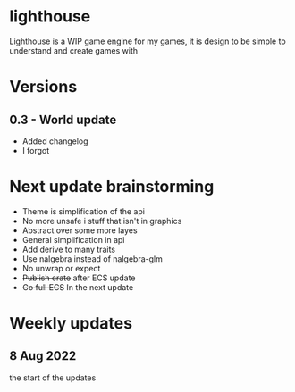 # lighthouse
Lighthouse is a WIP game engine for my games, it is design to be simple to understand and create games with

# Versions
## 0.3 - World update
* Added changelog
* I forgot

# Next update brainstorming
* Theme is simplification of the api
* No more unsafe i stuff that isn't in graphics
* Abstract over some more layes
* General simplification in api
* Add derive to many traits
* Use nalgebra instead of nalgebra-glm
* No unwrap or expect
* <s>Publish crate</s> after ECS update
* <s>Go full ECS</s> In the next update

# Weekly updates
## 8 Aug 2022
the start of the updates
